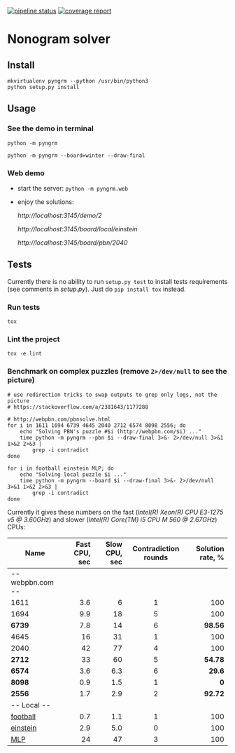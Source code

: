 [![pipeline status](https://gitlab.com/tsionyx/pyngrm/badges/dev/pipeline.svg)](https://gitlab.com/tsionyx/pyngrm/pipelines)
[![coverage report](https://gitlab.com/tsionyx/pyngrm/badges/dev/coverage.svg?job=test)](https://gitlab.com/tsionyx/pyngrm/commits/dev)


# Nonogram solver

## Install

```
mkvirtualenv pyngrm --python /usr/bin/python3
python setup.py install
```

## Usage

### See the demo in terminal

```
python -m pyngrm

python -m pyngrm --board=winter --draw-final
```

### Web demo

- start the server: `python -m pyngrm.web`
- enjoy the solutions:

  _http://localhost:3145/demo/2_

  _http://localhost:3145/board/local/einstein_

  _http://localhost:3145/board/pbn/2040_


## Tests

Currently there is no ability to run `setup.py test` to install
tests requirements (see comments in _setup.py_). Just do
`pip install tox` instead.

### Run tests

```
tox
```

### Lint the project

```
tox -e lint
```

### Benchmark on complex puzzles (remove `2>/dev/null` to see the picture)

```
# use redirection tricks to swap outputs to grep only logs, not the picture
# https://stackoverflow.com/a/2381643/1177288

# http://webpbn.com/pbnsolve.html
for i in 1611 1694 6739 4645 2040 2712 6574 8098 2556; do
    echo "Solving PBN's puzzle #$i (http://webpbn.com/$i) ..."
    time python -m pyngrm --pbn $i --draw-final 3>&- 2>/dev/null 3>&1 1>&2 2>&3 |
        grep -i contradict
done

for i in football einstein MLP; do
    echo "Solving local puzzle $i ..."
    time python -m pyngrm --board $i --draw-final 3>&- 2>/dev/null 3>&1 1>&2 2>&3 |
        grep -i contradict
done
```

Currently it gives these numbers on the fast (_Intel(R) Xeon(R) CPU E3-1275 v5 @ 3.60GHz_)
and slower (_Intel(R) Core(TM) i5 CPU  M 560  @ 2.67GHz_) CPUs:

| Name      | Fast CPU, sec | Slow CPU, sec | Contradiction rounds | Solution rate, % |
|-----------|--------------:|--------------:|:--------------------:|-----------------:|
|-- webpbn.com --                                                                     |
| 1611      | 3.6           | 6             | 1                    | 100              |
| 1694      | 9.9           | 18            | 5                    | 100              |
| **6739**  | 7.8           | 14            | 6                    | **98.56**        |
| 4645      | 16            | 31            | 1                    | 100              |
| 2040      | 42            | 77            | 4                    | 100              |
| **2712**  | 33            | 60            | 5                    | **54.78**        |
| **6574**  | 3.6           | 6.3           | 6                    | **29.6**         |
| **8098**  | 0.9           | 1.5           | 1                    | **0**            |
| **2556**  | 1.7           | 2.9           | 2                    | **92.72**        |
|-- Local --                                                                          |
| [football](examples/football.txt) | 0.7   | 1.1   | 1            | 100              |
| [einstein](examples/einstein.txt) | 2.9   | 5.0   | 0            | 100              |
| [MLP](examples/MLP.txt)           | 24    | 47    | 3            | 100              |
